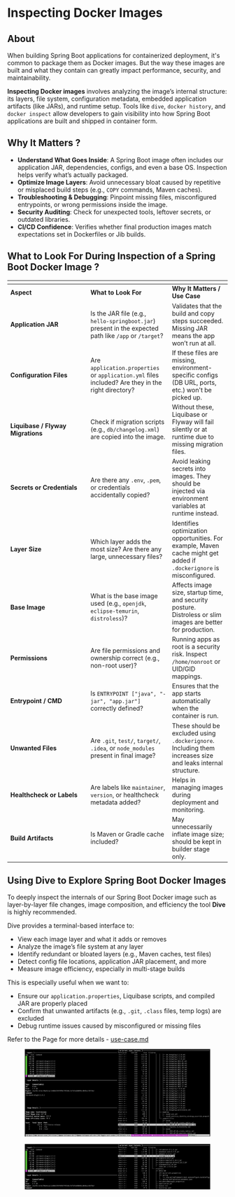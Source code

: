 # Inspecting Docker Images

## About

When building Spring Boot applications for containerized deployment, it's common to package them as Docker images. But the way these images are built and what they contain can greatly impact performance, security, and maintainability.

**Inspecting Docker images** involves analyzing the image’s internal structure: its layers, file system, configuration metadata, embedded application artifacts (like JARs), and runtime setup. Tools like `dive`, `docker history`, and `docker inspect` allow developers to gain visibility into how Spring Boot applications are built and shipped in container form.

## Why It Matters ?

* **Understand What Goes Inside**: A Spring Boot image often includes our application JAR, dependencies, configs, and even a base OS. Inspection helps verify what’s actually packaged.
* **Optimize Image Layers**: Avoid unnecessary bloat caused by repetitive or misplaced build steps (e.g., `COPY` commands, Maven caches).
* **Troubleshooting & Debugging**: Pinpoint missing files, misconfigured entrypoints, or wrong permissions inside the image.
* **Security Auditing**: Check for unexpected tools, leftover secrets, or outdated libraries.
* **CI/CD Confidence**: Verifies whether final production images match expectations set in Dockerfiles or Jib builds.

## What to Look For During Inspection of a Spring Boot Docker Image ?

<table data-header-hidden data-full-width="true"><thead><tr><th width="169.33245849609375"></th><th></th><th></th></tr></thead><tbody><tr><td><strong>Aspect</strong></td><td><strong>What to Look For</strong></td><td><strong>Why It Matters / Use Case</strong></td></tr><tr><td><strong>Application JAR</strong></td><td>Is the JAR file (e.g., <code>hello-springboot.jar</code>) present in the expected path like <code>/app</code> or <code>/target</code>?</td><td>Validates that the build and copy steps succeeded. Missing JAR means the app won’t run at all.</td></tr><tr><td><strong>Configuration Files</strong></td><td>Are <code>application.properties</code> or <code>application.yml</code> files included? Are they in the right directory?</td><td>If these files are missing, environment-specific configs (DB URL, ports, etc.) won't be picked up.</td></tr><tr><td><strong>Liquibase / Flyway Migrations</strong></td><td>Check if migration scripts (e.g., <code>db/changelog.xml</code>) are copied into the image.</td><td>Without these, Liquibase or Flyway will fail silently or at runtime due to missing migration files.</td></tr><tr><td><strong>Secrets or Credentials</strong></td><td>Are there any <code>.env</code>, <code>.pem</code>, or credentials accidentally copied?</td><td>Avoid leaking secrets into images. They should be injected via environment variables at runtime instead.</td></tr><tr><td><strong>Layer Size</strong></td><td>Which layer adds the most size? Are there any large, unnecessary files?</td><td>Identifies optimization opportunities. For example, Maven cache might get added if <code>.dockerignore</code> is misconfigured.</td></tr><tr><td><strong>Base Image</strong></td><td>What is the base image used (e.g., <code>openjdk</code>, <code>eclipse-temurin</code>, <code>distroless</code>)?</td><td>Affects image size, startup time, and security posture. Distroless or slim images are better for production.</td></tr><tr><td><strong>Permissions</strong></td><td>Are file permissions and ownership correct (e.g., non-root user)?</td><td>Running apps as root is a security risk. Inspect <code>/home/nonroot</code> or UID/GID mappings.</td></tr><tr><td><strong>Entrypoint / CMD</strong></td><td>Is <code>ENTRYPOINT ["java", "-jar", "app.jar"]</code> correctly defined?</td><td>Ensures that the app starts automatically when the container is run.</td></tr><tr><td><strong>Unwanted Files</strong></td><td>Are <code>.git</code>, <code>test/</code>, <code>target/</code>, <code>.idea</code>, or <code>node_modules</code> present in final image?</td><td>These should be excluded using <code>.dockerignore</code>. Including them increases size and leaks internal structure.</td></tr><tr><td><strong>Healthcheck or Labels</strong></td><td>Are labels like <code>maintainer</code>, <code>version</code>, or healthcheck metadata added?</td><td>Helps in managing images during deployment and monitoring.</td></tr><tr><td><strong>Build Artifacts</strong></td><td>Is Maven or Gradle cache included?</td><td>May unnecessarily inflate image size; should be kept in builder stage only.</td></tr></tbody></table>

## Using Dive to Explore Spring Boot Docker Images

To deeply inspect the internals of our Spring Boot Docker image such as layer-by-layer file changes, image composition, and efficiency the tool **Dive** is highly recommended.

Dive provides a terminal-based interface to:

* View each image layer and what it adds or removes
* Analyze the image’s file system at any layer
* Identify redundant or bloated layers (e.g., Maven caches, test files)
* Detect config file locations, application JAR placement, and more
* Measure image efficiency, especially in multi-stage builds

This is especially useful when we want to:

* Ensure our `application.properties`, Liquibase scripts, and compiled JAR are properly placed
* Confirm that unwanted artifacts (e.g., `.git`, `.class` files, temp logs) are excluded
* Debug runtime issues caused by misconfigured or missing files

Refer to the Page for more details - [use-case.md](../../application-containerisation/container-runtimes-and-tools/docker/tools-and-utilities/dive/use-case.md "mention")

<figure><img src="../../.gitbook/assets/inspecting-docker-images-1.png" alt=""><figcaption></figcaption></figure>

<figure><img src="../../.gitbook/assets/inspecting-docker-images-2.png" alt=""><figcaption></figcaption></figure>
